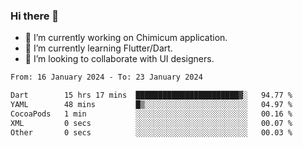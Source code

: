 ### Hi there 👋

<!--
**devcat37/devcat37** is a ✨ _special_ ✨ repository because its `README.md` (this file) appears on your GitHub profile.-->


- 🔭 I’m currently working on Chimicum application.
- 🌱 I’m currently learning Flutter/Dart.
- 👯 I’m looking to collaborate with UI designers.
<!-- - 🤔 I’m looking for help with ... -->

<!--START_SECTION:waka-->

```txt
From: 16 January 2024 - To: 23 January 2024

Dart        15 hrs 17 mins  ███████████████████████▓░   94.77 %
YAML        48 mins         █▒░░░░░░░░░░░░░░░░░░░░░░░   04.97 %
CocoaPods   1 min           ░░░░░░░░░░░░░░░░░░░░░░░░░   00.16 %
XML         0 secs          ░░░░░░░░░░░░░░░░░░░░░░░░░   00.07 %
Other       0 secs          ░░░░░░░░░░░░░░░░░░░░░░░░░   00.03 %
```

<!--END_SECTION:waka-->
